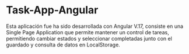 # Task-App-Angular
Esta aplicación fue ha sido desarrollada con Angular V.17, consiste en una Single Page Application que permite mantener un control de tareas, permitiendo cambiar estados y seleccionar completadas junto con el guardado y consulta de datos en LocalStorage.
